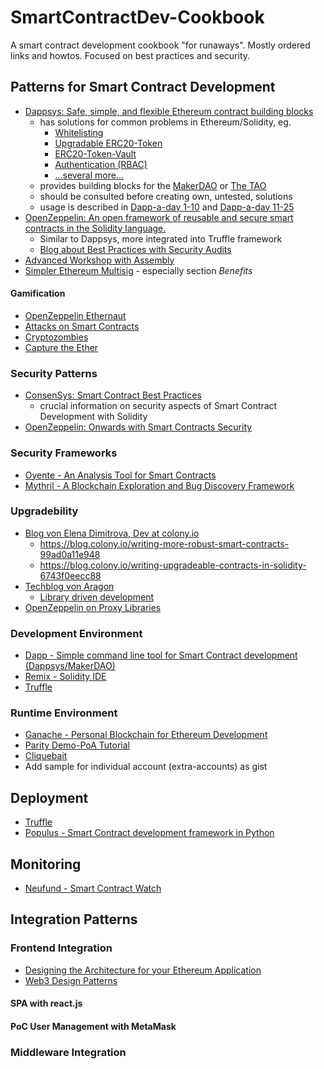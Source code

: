 # SmartContractDev-Cookbook
A smart contract development cookbook "for runaways". Mostly ordered links and howtos. Focused on best practices and security.

## Patterns for Smart Contract Development

* [Dappsys: Safe, simple, and flexible Ethereum contract building blocks](https://github.com/dapphub/dappsys)
    * has solutions for common problems in Ethereum/Solidity, eg.
        * [Whitelisting](https://steemit.com/ethereum/@nexusdev/dapp-a-day-11-whitelist-boring)
        * [Upgradable ERC20-Token](https://steemit.com/ethereum/@nikolai/dapp-a-day-6-upgradeable-tokens)
        * [ERC20-Token-Vault](https://steemit.com/ethereum/@nexusdev/dapp-a-day-18-erc20-token-vault)
        * [Authentication (RBAC)](https://steemit.com/ethereum/@nikolai/dapp-a-day-4-access-control-via-auth)
        * [...several more...](https://github.com/dapphub/dappsys)
    * provides building blocks for the [MakerDAO](https://github.com/makerdao/maker-otc) or [The TAO](https://ryepdx.github.io/the-tao/)
    * should be consulted before creating own, untested, solutions
    * usage is described in [Dapp-a-day 1-10](https://steemit.com/@nikolai) and [Dapp-a-day 11-25](https://steemit.com/@nexusdev)
* [OpenZeppelin: An open framework of reusable and secure smart contracts in the Solidity language.](http://zeppelin-solidity.readthedocs.io/en/latest/) 
    * Similar to Dappsys, more integrated into Truffle framework
    * [Blog about Best Practices with Security Audits](https://medium.com/zeppelin-blog)
* [Advanced Workshop with Assembly](https://github.com/androlo/solidity-workshop)
* [Simpler Ethereum Multisig](https://medium.com/@ChrisLundkvist/exploring-simpler-ethereum-multisig-contracts-b71020c19037) - especially section _Benefits_

#### Gamification

* [OpenZeppelin Ethernaut](https://ethernaut.zeppelin.solutions)
* [Attacks on Smart Contracts](https://www.cryptologie.net/article/423/attacks-on-ethereum-smart-contracts/)
* [Cryptozombies](https://cryptozombies.io/)
* [Capture the Ether](https://capturetheether.com/)

### Security Patterns
* [ConsenSys: Smart Contract Best Practices](https://github.com/ConsenSys/smart-contract-best-practices)
    * crucial information on security aspects of Smart Contract Development with Solidity
* [OpenZeppelin: Onwards with Smart Contracts Security](https://medium.com/zeppelin-blog/onward-with-ethereum-smart-contract-security-97a827e47702)

### Security Frameworks
* [Oyente - An Analysis Tool for Smart Contracts](https://github.com/melonproject/oyente)
* [Mythril - A Blockchain Exploration and Bug Discovery Framework](https://hackernoon.com/introducing-mythril-a-framework-for-bug-hunting-on-the-ethereum-blockchain-9dc5588f82f6)

### Upgradebility

* [Blog von Elena Dimitrova, Dev at colony.io](https://blog.colony.io/@elena_di)
    * https://blog.colony.io/writing-more-robust-smart-contracts-99ad0a11e948
    * https://blog.colony.io/writing-upgradeable-contracts-in-solidity-6743f0eecc88
* [Techblog von Aragon](https://blog.aragon.one/tagged/development)
    * [Library driven development](https://blog.aragon.one/library-driven-development-in-solidity-2bebcaf88736)
* [OpenZeppelin on Proxy Libraries](https://medium.com/zeppelin-blog/proxy-libraries-in-solidity-79fbe4b970fd)

### Development Environment

* [Dapp - Simple command line tool for Smart Contract development (Dappsys/MakerDAO)](https://dapp.readthedocs.io/)
* [Remix - Solidity IDE](http://remix.ethereum.org/)
* [Truffle](http://truffleframework.com/)

### Runtime Environment

* [Ganache - Personal Blockchain for Ethereum Development](https://github.com/trufflesuite/ganache)
* [Parity Demo-PoA Tutorial](https://wiki.parity.io/Demo-PoA-tutorial.html)
* [Cliquebait](https://github.com/f-o-a-m/cliquebait)
 * Add sample for individual account (extra-accounts) as gist

## Deployment

* [Truffle](http://truffleframework.com/)
* [Populus - Smart Contract development framework in Python](http://populus.readthedocs.io/en/latest/)

## Monitoring

* [Neufund - Smart Contract Watch](https://github.com/Neufund/smart-contract-watch) 

## Integration Patterns

### Frontend Integration

* [Designing the Architecture for your Ethereum Application](https://blog.zeppelin.solutions/designing-the-architecture-for-your-ethereum-application-9cec086f8317)
* [Web3 Design Patterns](https://medium.com/@lyricalpolymath/web3-design-principles-f21db2f240c1)

#### SPA with react.js
#### PoC User Management with MetaMask
### Middleware Integration
